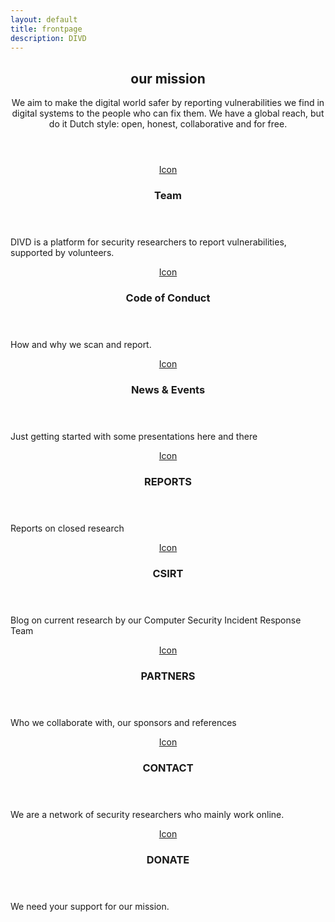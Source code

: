```yaml
---
layout: default
title: frontpage
description: DIVD
---
```

<!-- Highlights -->
<header class="special">
    <h2>our mission</h2>
    <p>We aim to make the digital world safer by reporting vulnerabilities we find in digital systems to the people who can fix them. We have a global reach, but do it Dutch style: open, honest, collaborative and for free.</p>
</header>
<div class="highlights">
    <section>
        <div class="content">
            <header>
                <a href="/team" class="icon fa-vcard-o"><span class="label">Icon</span></a>
                <h3>Team</h3>
            </header>
            <p>DIVD is a platform for security researchers to report vulnerabilities, supported by volunteers.</p>
        </div>
    </section>
    <section>
        <div class="content">
            <header>
                <a href="/code" class="icon fa-balance-scale"><span class="label">Icon</span></a>
                <h3>Code of Conduct</h3>
            </header>
            <p>How and why we scan and report.</p>
        </div>
    </section>
    <section>
        <div class="content">
            <header>
                <a href="/news" class="icon fa-calendar-o"><span class="label">Icon</span></a>
                <h3>News & Events</h3>
            </header>
            <p>Just getting started with some presentations here and there</p>
        </div>
    </section>
    <section>
        <div class="content">
            <header>
                <a href="/reports" class="icon fa-files-o"><span class="label">Icon</span></a>
                <h3>REPORTS</h3>
            </header>
            <p>Reports on closed research</p>
        </div>
    </section>
    <section>
        <div class="content">
            <header>
                <a href="https://www.securitymeldpunt.nl" class="icon fa-bell-o"><span class="label">Icon</span></a>
                <h3>CSIRT</h3>
            </header>
            <p>Blog on current research by our Computer Security Incident Response Team</p>
        </div>
    </section>
    <section>
        <div class="content">
            <header>
                <a href="/partners" class="icon fa-address-book-o"><span class="label">Icon</span></a>
                <h3>PARTNERS</h3>
            </header>
            <p>Who we collaborate with, our sponsors and references</p>
        </div>
    </section>
    <section>
        <div class="content">
            <header>
                <a href="/contact" class="icon fa-envelope-o"><span class="label">Icon</span></a>
                <h3>CONTACT</h3>
            </header>
            <p>We are a network of security researchers who mainly work online.</p>
        </div>
    </section>
    <section>
        <div class="content">
            <header>
                <a href="/donate" class="icon fa-eur"><span class="label">Icon</span></a>
                <h3>DONATE</h3>
            </header>
            <p>We need your support for our mission.</p>
        </div>
    </section>
</div>
<header class="special">
 
</header>
